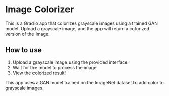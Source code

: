 # Image Colorizer

This is a Gradio app that colorizes grayscale images using a trained GAN model. Upload a grayscale image, and the app will return a colorized version of the image.

## How to use

1. Upload a grayscale image using the provided interface.
2. Wait for the model to process the image.
3. View the colorized result!

This app uses a GAN model trained on the ImageNet dataset to add color to grayscale images.